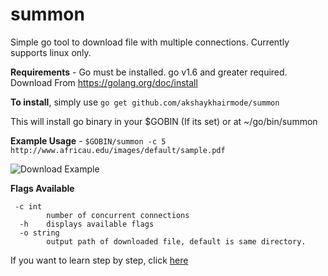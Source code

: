 
# summon
Simple go tool to download file with multiple connections. Currently supports linux only.

**Requirements** - Go must be installed. go v1.6 and greater required. Download From https://golang.org/doc/install

**To install**, simply use  `go get github.com/akshaykhairmode/summon`

This will install go binary in your $GOBIN (If its set) or at ~/go/bin/summon

**Example Usage** - `$GOBIN/summon -c 5 http://www.africau.edu/images/default/sample.pdf`

![Download Example](https://s9.gifyu.com/images/summon.gif)

**Flags Available**

     -c int
    	    number of concurrent connections
      -h    displays available flags
      -o string
            output path of downloaded file, default is same directory.
        


If you want to learn step by step, click [here](https://www.abilityrush.com/download-file-concurrently-in-golang-part-1/)
